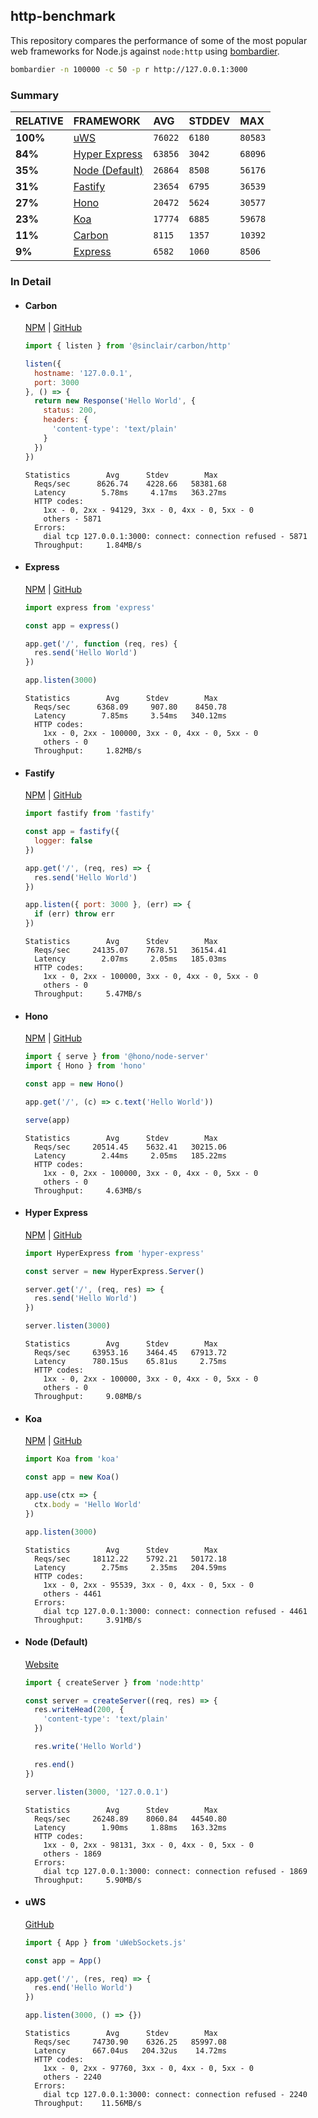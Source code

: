 ## http-benchmark

This repository compares the performance of some of the most popular web frameworks for Node.js against `node:http` using [bombardier](https://github.com/codesenberg/bombardier).

```bash
bombardier -n 100000 -c 50 -p r http://127.0.0.1:3000
```

### Summary

| RELATIVE | FRAMEWORK | AVG | STDDEV | MAX |
| :--- | :--- | :--- | :--- | :--- |
| **100%** | [uWS](#uws) | `76022` | `6180` | `80583` |
| **84%** | [Hyper Express](#hyper-express) | `63856` | `3042` | `68096` |
| **35%** | [Node (Default)](#node-default) | `26864` | `8508` | `56176` |
| **31%** | [Fastify](#fastify) | `23654` | `6795` | `36539` |
| **27%** | [Hono](#hono) | `20472` | `5624` | `30577` |
| **23%** | [Koa](#koa) | `17774` | `6885` | `59678` |
| **11%** | [Carbon](#carbon) | `8115` | `1357` | `10392` |
| **9%** | [Express](#express) | `6582` | `1060` | `8506` |


### In Detail

- #### Carbon
  [NPM](https://npmjs.com/@sinclair/carbon) | [GitHub](https://github.com/sinclairzx81/carbon)
  ```js
  import { listen } from '@sinclair/carbon/http'

  listen({
    hostname: '127.0.0.1',
    port: 3000
  }, () => {
    return new Response('Hello World', {
      status: 200,
      headers: {
        'content-type': 'text/plain'
      }
    })
  })
  ```

  ```
  Statistics        Avg      Stdev        Max
    Reqs/sec      8626.74    4228.66   58381.68
    Latency        5.78ms     4.17ms   363.27ms
    HTTP codes:
      1xx - 0, 2xx - 94129, 3xx - 0, 4xx - 0, 5xx - 0
      others - 5871
    Errors:
      dial tcp 127.0.0.1:3000: connect: connection refused - 5871
    Throughput:     1.84MB/s
  ```

- #### Express
  [NPM](https://npmjs.com/express) | [GitHub](https://github.com/expressjs/express)
  ```js
  import express from 'express'

  const app = express()

  app.get('/', function (req, res) {
    res.send('Hello World')
  })

  app.listen(3000)
  ```

  ```
  Statistics        Avg      Stdev        Max
    Reqs/sec      6368.09     907.80    8450.78
    Latency        7.85ms     3.54ms   340.12ms
    HTTP codes:
      1xx - 0, 2xx - 100000, 3xx - 0, 4xx - 0, 5xx - 0
      others - 0
    Throughput:     1.82MB/s
  ```

- #### Fastify
  [NPM](https://npmjs.com/fastify) | [GitHub](https://github.com/fastify/fastify)
  ```js
  import fastify from 'fastify'

  const app = fastify({
    logger: false
  })

  app.get('/', (req, res) => {
    res.send('Hello World')
  })

  app.listen({ port: 3000 }, (err) => {
    if (err) throw err
  })
  ```

  ```
  Statistics        Avg      Stdev        Max
    Reqs/sec     24135.07    7678.51   36154.41
    Latency        2.07ms     2.05ms   185.03ms
    HTTP codes:
      1xx - 0, 2xx - 100000, 3xx - 0, 4xx - 0, 5xx - 0
      others - 0
    Throughput:     5.47MB/s
  ```

- #### Hono
  [NPM](https://npmjs.com/hono) | [GitHub](https://github.com/honojs/hono)
  ```js
  import { serve } from '@hono/node-server'
  import { Hono } from 'hono'

  const app = new Hono()

  app.get('/', (c) => c.text('Hello World'))

  serve(app)
  ```

  ```
  Statistics        Avg      Stdev        Max
    Reqs/sec     20514.45    5632.41   30215.06
    Latency        2.44ms     2.05ms   185.22ms
    HTTP codes:
      1xx - 0, 2xx - 100000, 3xx - 0, 4xx - 0, 5xx - 0
      others - 0
    Throughput:     4.63MB/s
  ```

- #### Hyper Express
  [NPM](https://npmjs.com/hyper-express) | [GitHub](https://github.com/kartikk221/hyper-express)
  ```js
  import HyperExpress from 'hyper-express'

  const server = new HyperExpress.Server()

  server.get('/', (req, res) => {
    res.send('Hello World')
  })

  server.listen(3000)
  ```

  ```
  Statistics        Avg      Stdev        Max
    Reqs/sec     63953.16    3464.45   67913.72
    Latency      780.15us    65.81us     2.75ms
    HTTP codes:
      1xx - 0, 2xx - 100000, 3xx - 0, 4xx - 0, 5xx - 0
      others - 0
    Throughput:     9.08MB/s
  ```

- #### Koa
  [NPM](https://npmjs.com/koa) | [GitHub](https://github.com/koajs/koa)
  ```js
  import Koa from 'koa'

  const app = new Koa()

  app.use(ctx => {
    ctx.body = 'Hello World'
  })

  app.listen(3000)
  ```

  ```
  Statistics        Avg      Stdev        Max
    Reqs/sec     18112.22    5792.21   50172.18
    Latency        2.75ms     2.35ms   204.59ms
    HTTP codes:
      1xx - 0, 2xx - 95539, 3xx - 0, 4xx - 0, 5xx - 0
      others - 4461
    Errors:
      dial tcp 127.0.0.1:3000: connect: connection refused - 4461
    Throughput:     3.91MB/s
  ```

- #### Node (Default)
  [Website](https://nodejs.org/api/http.html)
  ```js
  import { createServer } from 'node:http'

  const server = createServer((req, res) => {
    res.writeHead(200, {
      'content-type': 'text/plain'
    })

    res.write('Hello World')

    res.end()
  })

  server.listen(3000, '127.0.0.1')
  ```

  ```
  Statistics        Avg      Stdev        Max
    Reqs/sec     26248.89    8060.84   44540.80
    Latency        1.90ms     1.88ms   163.32ms
    HTTP codes:
      1xx - 0, 2xx - 98131, 3xx - 0, 4xx - 0, 5xx - 0
      others - 1869
    Errors:
      dial tcp 127.0.0.1:3000: connect: connection refused - 1869
    Throughput:     5.90MB/s
  ```

- #### uWS
  [GitHub](https://github.com/uNetworking/uWebSockets.js)
  ```js
  import { App } from 'uWebSockets.js'

  const app = App()

  app.get('/', (res, req) => {
    res.end('Hello World')
  })

  app.listen(3000, () => {})
  ```

  ```
  Statistics        Avg      Stdev        Max
    Reqs/sec     74730.90    6326.25   85997.08
    Latency      667.04us   204.32us    14.72ms
    HTTP codes:
      1xx - 0, 2xx - 97760, 3xx - 0, 4xx - 0, 5xx - 0
      others - 2240
    Errors:
      dial tcp 127.0.0.1:3000: connect: connection refused - 2240
    Throughput:    11.56MB/s
  ```


